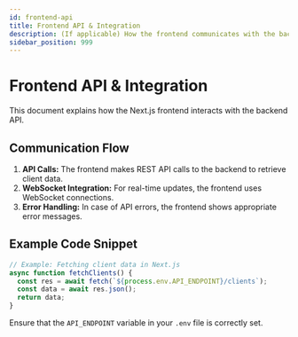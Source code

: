 ```yaml
---
id: frontend-api
title: Frontend API & Integration
description: (If applicable) How the frontend communicates with the backend.
sidebar_position: 999
---
```


# Frontend API & Integration

This document explains how the Next.js frontend interacts with the backend API.

## Communication Flow

1. **API Calls:** The frontend makes REST API calls to the backend to retrieve client data.
2. **WebSocket Integration:** For real-time updates, the frontend uses WebSocket connections.
3. **Error Handling:** In case of API errors, the frontend shows appropriate error messages.

## Example Code Snippet

```javascript
// Example: Fetching client data in Next.js
async function fetchClients() {
  const res = await fetch(`${process.env.API_ENDPOINT}/clients`);
  const data = await res.json();
  return data;
}
```

Ensure that the `API_ENDPOINT` variable in your `.env` file is correctly set.

